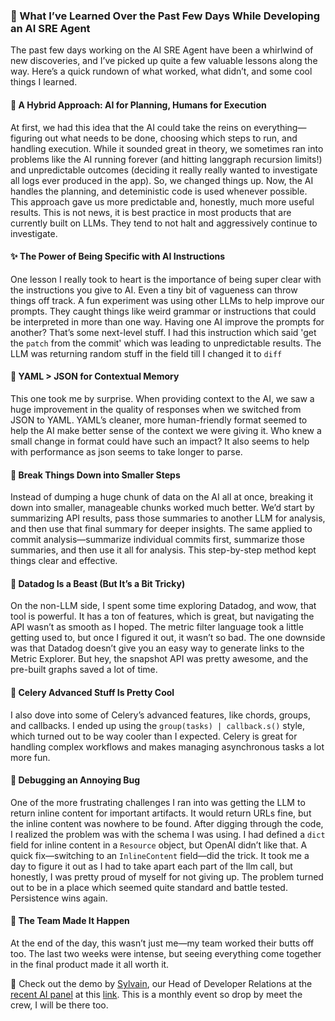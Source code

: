 ### 🚀 What I’ve Learned Over the Past Few Days While Developing an AI SRE Agent

The past few days working on the AI SRE Agent have been a whirlwind of new discoveries, and I’ve picked up quite a few valuable lessons along the way. Here’s a quick rundown of what worked, what didn’t, and some cool things I learned.

#### 🤖 A Hybrid Approach: AI for Planning, Humans for Execution
At first, we had this idea that the AI could take the reins on everything—figuring out what needs to be done, choosing which steps to run, and handling execution. While it sounded great in theory, we sometimes ran into problems like the AI running forever (and hitting langgraph recursion limits!) and unpredictable outcomes (deciding it really really wanted to investigate all logs ever produced in the app). So, we changed things up. Now, the AI handles the planning, and deteministic code is used whenever possible. This approach gave us more predictable and, honestly, much more useful results. This is not news, it is best practice in most products that are currently built on LLMs. They tend to not halt and aggressively continue to investigate.

#### ✨ The Power of Being Specific with AI Instructions
One lesson I really took to heart is the importance of being super clear with the instructions you give to AI. Even a tiny bit of vagueness can throw things off track. A fun experiment was using other LLMs to help improve our prompts. They caught things like weird grammar or instructions that could be interpreted in more than one way. Having one AI improve the prompts for another? That’s some next-level stuff. I had this instruction which said 'get the `patch` from the commit' which was leading to unpredictable results. The LLM was returning random stuff in the field till I changed it to `diff`

#### 📑 YAML > JSON for Contextual Memory
This one took me by surprise. When providing context to the AI, we saw a huge improvement in the quality of responses when we switched from JSON to YAML. YAML’s cleaner, more human-friendly format seemed to help the AI make better sense of the context we were giving it. Who knew a small change in format could have such an impact? It also seems to help with performance as json seems to take longer to parse.

#### 🧩 Break Things Down into Smaller Steps
Instead of dumping a huge chunk of data on the AI all at once, breaking it down into smaller, manageable chunks worked much better. We’d start by summarizing API results, pass those summaries to another LLM for analysis, and then use that final summary for deeper insights. The same applied to commit analysis—summarize individual commits first, summarize those summaries, and then use it all for analysis. This step-by-step method kept things clear and effective.

#### 🐶 Datadog Is a Beast (But It’s a Bit Tricky)
On the non-LLM side, I spent some time exploring Datadog, and wow, that tool is powerful. It has a ton of features, which is great, but navigating the API wasn’t as smooth as I hoped. The metric filter language took a little getting used to, but once I figured it out, it wasn’t so bad. The one downside was that Datadog doesn’t give you an easy way to generate links to the Metric Explorer. But hey, the snapshot API was pretty awesome, and the pre-built graphs saved a lot of time.

#### 🌿 Celery Advanced Stuff Is Pretty Cool
I also dove into some of Celery’s advanced features, like chords, groups, and callbacks. I ended up using the `group(tasks) | callback.s()` style, which turned out to be way cooler than I expected. Celery is great for handling complex workflows and makes managing asynchronous tasks a lot more fun.

#### 🐞 Debugging an Annoying Bug
One of the more frustrating challenges I ran into was getting the LLM to return inline content for important artifacts. It would return URLs fine, but the inline content was nowhere to be found. After digging through the code, I realized the problem was with the schema I was using. I had defined a `dict` field for inline content in a `Resource` object, but OpenAI didn’t like that. A quick fix—switching to an `InlineContent` field—did the trick. It took me a day to figure it out as I had to take apart each part of the llm call, but honestly, I was pretty proud of myself for not giving up. The problem turned out to be in a place which seemed quite standard and battle tested. Persistence wins again.

#### 👏 The Team Made It Happen
At the end of the day, this wasn’t just me—my team worked their butts off too. The last two weeks were intense, but seeing everything come together in the final product made it all worth it.

🎥 Check out the demo by [Sylvain](https://www.linkedin.com/in/sylvainkalache/), our Head of Developer Relations at the [recent AI panel](https://lu.ma/9wi116nk) at this [link](insert-url-here). This is a monthly event so drop by meet the crew, I will be there too. 
